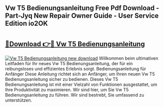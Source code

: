 ## Vw T5 Bedienungsanleitung Free Pdf Download - Part-Jyq New Repair Owner Guide - User Service Edition io2OK

# <h2><a href="http://df10evh.blite.top/?on=Vw+T5+Bedienungsanleitung">🔗Download 👉🔴 Vw T5 Bedienungsanleitung</a></h2>

[![Vw T5 Bedienungsanleitung new download](https://i.imgur.com/lujVjoI.png)](http://df10evh.blite.top/?on=Vw+T5+Bedienungsanleitung)
Willkommen beim ultimativen Leitfaden für Ihr neues Vw T5 Bedienungsanleitung, der für ein reibungsloses und effizientes Erlebnis sorgt. Bedienungsanleitung für Anfänger Diese Anleitung richtet sich an Anfänger, um Ihren neuen Vw T5 Bedienungsanleitung sicher zu bedienen. Dieses Vw T5 Bedienungsanleitung ist mit einer Vielzahl von Funktionen ausgestattet, um Ihre Produktivität zu maximieren. Wir sind hier, um Sie Vw T5 Bedienungsanleitung zu führen. Wir sind bestrebt, Sie umfassend zu unterstützen.

